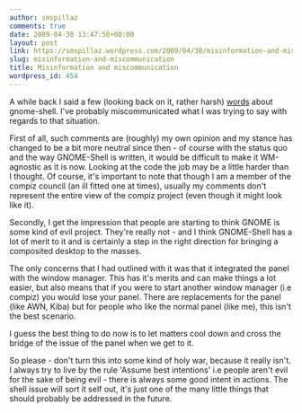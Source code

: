 ```yaml
---
author: smspillaz
comments: true
date: 2009-04-30 13:47:58+00:00
layout: post
link: https://smspillaz.wordpress.com/2009/04/30/misinformation-and-miscommunication/
slug: misinformation-and-miscommunication
title: Misinformation and miscommunication
wordpress_id: 454
---
```


A while back I said a few (looking back on it, rather harsh) [words](http://smspillaz.wordpress.com/2009/04/02/compiz-09x-where-are-we-now-and-where-to-from-here/) about gnome-shell. I've probably miscommunicated what I was trying to say with regards to that situation.

First of all, such comments are (roughly) my own opinion and my stance has changed to be a bit more neutral since then - of course with the status quo and the way GNOME-Shell is written, it would be difficult to make it WM-agnostic as it is now. Looking at the code the job may be a little harder than I thought. Of course, it's important to note that though I am a member of the compiz council (an ill fitted one at times), usually my comments don't represent the entire view of the compiz project (even though it might look like it).

Secondly, I get the impression that people are starting to think GNOME is some kind of evil project. They're really not - and I think GNOME-Shell has a lot of merit to it and is certainly a step in the right direction for bringing a composited desktop to the masses.

The only concerns that I had outlined with it was that it integrated the panel with the window manager. This has it's merits and can make things a lot easier, but also means that if you were to start another window manager (i.e compiz) you would lose your panel. There are replacements for the panel (like AWN, Kiba) but for people who like the normal panel (like me), this isn't the best scenario.

I guess the best thing to do now is to let matters cool down and cross the bridge of the issue of the panel when we get to it.

So please - don't turn this into some kind of holy war, because it really isn't. I always try to live by the rule 'Assume best intentions' i.e people aren't evil for the sake of being evil - there is always some good intent in actions. The shell issue will sort it self out, it's just one of the many little things that should probably be addressed in the future.
